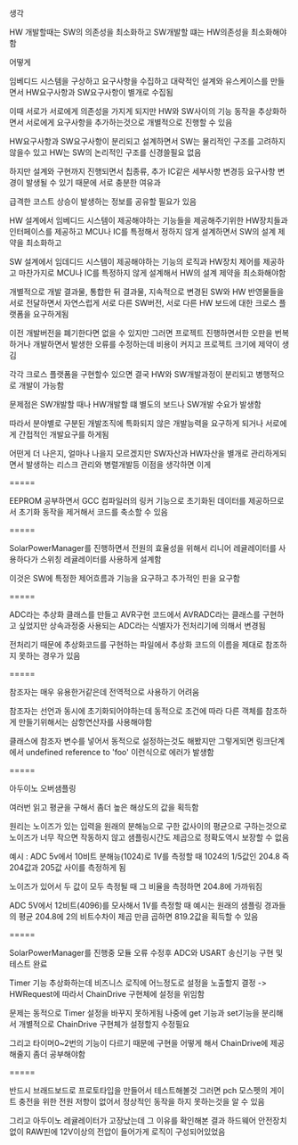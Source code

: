 생각

HW 개발할때는 SW의 의존성을 최소화하고 SW개발할 떄는 HW의존성을 최소화해야함

어떻게

임베디드 시스템을 구상하고 요구사항을 수집하고 대략적인 설계와 유스케이스를 만들면서 HW요구사항과 SW요구사항이 별개로 수집됨

이때 서로가 서로에게 의존성을 가지게 되지만 HW와 SW사이의 기능 동작을 추상화하면서 서로에게 요구사항을 추가하는것으로 개별적으로 진행할 수 있음

HW요구사항과 SW요구사항이 분리되고 설계하면서 SW는 물리적인 구조를 고려하지 않을수 있고 HW는 SW의 논리적인 구조를 신경쓸필요 없음

하지만 설계와 구현까지 진행되면서 칩종류, 추가 IC같은 세부사항 변경등 요구사항 변경이 발생될 수 있기 때문에 서로 충분한 여유과

급격한 코스트 상승이 발생하는 정보를 공유할 필요가 있음

HW 설계에서 임베디드 시스템이 제공해야하는 기능들을 제공해주기위한 HW장치들과 인터페이스를 제공하고 MCU나 IC를 특정해서 정하지 않게 설계하면서 SW의 설계 제약을 최소화하고

SW 설계에서 임데디드 시스템이 제공해야하는 기능의 로직과 HW장치 제어를 제공하고 마찬가지로 MCU나 IC를 특정하지 않게 설계해서 HW의 설계 제약을 최소화해야함

개별적으로 개발 결과물, 통합한 뒤 결과물, 지속적으로 변경된 SW와 HW 반영물들을 서로 전달하면서 자연스럽게 서로 다른 SW버전, 서로 다른 HW 보드에 대한 크로스 플랫폼을 요구하게됨

이전 개발버전을 폐기한다면 없을 수 있지만 그러면 프로젝트 진행하면서한 오판을 번복하거나 개발하면서 발생한 오류를 수정하는데 비용이 커지고 프로젝트 크기에 제약이 생김

각각 크로스 플랫폼을 구현할수 있으면 결국 HW와 SW개발과정이 분리되고 병행적으로 개발이 가능함

문제점은 SW개발할 때나 HW개발할 떄 별도의 보드나 SW개발 수요가 발생함

따라서 분야별로 구분된 개발조직에 특화되지 않은 개발능력을 요구하게 되거나 서로에게 간접적인 개발요구를 하게됨

어떤게 더 나은지, 얼마나 나을지 모르겠지만 SW자산과 HW자산을 별개로 관리하게되면서 발생하는 리스크 관리와 병렬개발등 이점을 생각하면 이게 

=====

EEPROM 공부하면서 GCC 컴파일러의 링커 기능으로 초기화된 데이터를 제공하므로서 초기화 동작을 제거해서 코드를 축소할 수 있음

=====

SolarPowerManager를 진행하면서 전원의 효율성을 위해서 리니어 레귤레이터를 사용하다가 스위칭 레귤레이터를 사용하게 설계함

이것은 SW에 특정한 제어흐름과 기능을 요구하고 추가적인 핀을 요구함

=====

ADC라는 추상화 클래스를 만들고 AVR구현 코드에서 AVRADC라는 클래스를 구현하고 싶었지만 상속과정중 사용되는 ADC라는 식별자가 전처리기에 의해서 변경됨

전처리기 때문에 추상화코드를 구현하는 파일에서 추상화 코드의 이름을 제대로 참조하지 못하는 경우가 있음

=====

참조자는 매우 유용한거같은데 전역적으로 사용하기 어려움

참조자는 선언과 동시에 초기화되어야하는데 동적으로 조건에 따라 다른 객체를 참조하게 만들기위해서는 삼항연산자를 사용해야함

클래스에 참조자 변수를 넣어서 동적으로 설정하는것도 해봤지만 그렇게되면 링크단계에서 undefined reference to 'foo' 이런식으로 에러가 발생함

=====

아두이노 오버샘플링

여러번 읽고 평균을 구해서 좀더 높은 해상도의 값을 획득함

원리는 노이즈가 있는 입력을 원래의 분해능으로 구한 값사이의 평균으로 구하는것으로 노이즈가 너무 작으면 작동하지 않고 샘플링시간도 제곱으로 정확도역시 보장할 수 없음

예시 : ADC 5v에서 10비트 분해능(1024)로 1V를 측정할 때 1024의 1/5값인 204.8 즉 204값과 205값 사이를 측정하게 됨

노이즈가 있어서 두 값이 모두 측정될 때 그 비율을 측정하면 204.8에 가까워짐

ADC 5V에서 12비트(4096)를 모사해서 1V를 측정할 때 예시는 원래의 샘플링 경과들의 평균 204.8에 2의 비트수차이 제곱 만큼 곱하면 819.2값을 획득할 수 있음

=====

SolarPowerManager를 진행중 모듈 오류 수정후 ADC와 USART 송신기능 구현 및 테스트 완료

Timer 기능 추상화하는데 비즈니스 로직에 어느정도로 설정을 노출할지 결정 -> HWRequest에 따라서 ChainDrive 구현체에 설정을 위임함

문제는 동적으로 Timer 설정을 바꾸지 못하게됨 나중에 get 기능과 set기능을 분리해서 개별적으로 ChainDrive 구현체가 설정할지 수정필요

그리고 타이머0~2번의 기능이 다르기 때문에 구현을 어떻게 해서 ChainDrive에 제공해줄지 좀더 공부해야함

=====

반드시 브래드보드로 프로토타입을 만들어서 테스트해볼것 그러면 pch 모스펫의 게이트 충전을 위한 전원 저항이 없어서 정상적인 동작을 하지 못하는것을 알 수 있음

그리고 아두이노 레귤레이터가 고장났는데 그 이유를 확인해본 결과 하드웨어 안전장치 없이 RAW핀에 12V이상의 전압이 들어가게 로직이 구성되어있었음

